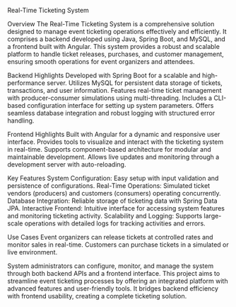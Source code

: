 Real-Time Ticketing System

Overview
The Real-Time Ticketing System is a comprehensive solution designed to manage event ticketing operations effectively and efficiently. It comprises a backend developed using Java, Spring Boot, and MySQL, and a frontend built with Angular. This system provides a robust and scalable platform to handle ticket releases, purchases, and customer management, ensuring smooth operations for event organizers and attendees.

Backend Highlights
Developed with Spring Boot for a scalable and high-performance server.
Utilizes MySQL for persistent data storage of tickets, transactions, and user information.
Features real-time ticket management with producer-consumer simulations using multi-threading.
Includes a CLI-based configuration interface for setting up system parameters.
Offers seamless database integration and robust logging with structured error handling.

Frontend Highlights
Built with Angular for a dynamic and responsive user interface.
Provides tools to visualize and interact with the ticketing system in real-time.
Supports component-based architecture for modular and maintainable development.
Allows live updates and monitoring through a development server with auto-reloading.

Key Features
System Configuration: Easy setup with input validation and persistence of configurations.
Real-Time Operations: Simulated ticket vendors (producers) and customers (consumers) operating concurrently.
Database Integration: Reliable storage of ticketing data with Spring Data JPA.
Interactive Frontend: Intuitive interface for accessing system features and monitoring ticketing activity.
Scalability and Logging: Supports large-scale operations with detailed logs for tracking activities and errors.

Use Cases
Event organizers can release tickets at controlled rates and monitor sales in real-time.
Customers can purchase tickets in a simulated or live environment.

System administrators can configure, monitor, and manage the system through both backend APIs and a frontend interface.
This project aims to streamline event ticketing processes by offering an integrated platform with advanced features and user-friendly tools. It bridges backend efficiency with frontend usability, creating a complete ticketing solution.
